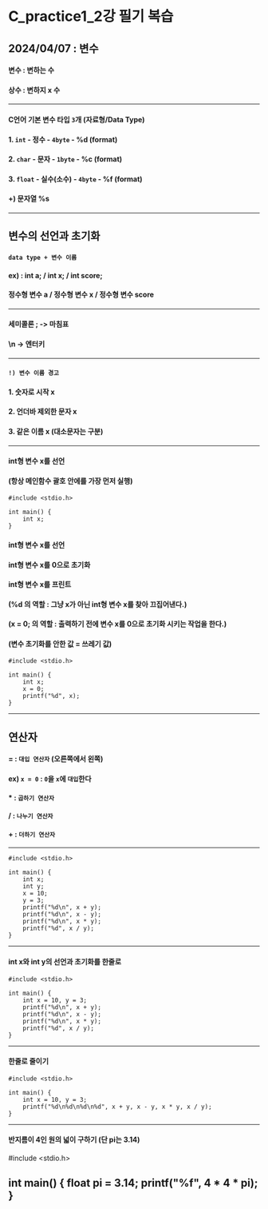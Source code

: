 # C_practice1_2강 필기 복습
2024/04/07 : 변수
----------------------------------------------------------------------
#### 변수 : 변하는 수
#### 상수 : 변하지 x 수
----------------------------------------------------------------------
#### C언어 기본 변수 타입 ```3```개 (자료형/Data Type)
#### 1. ```int``` - 정수 - ```4byte``` - %d (format)
#### 2. ```char``` - 문자 - ```1byte``` - %c (format)
#### 3. ```float``` - 실수(소수) - ```4byte``` - %f (format)
#### +) 문자열 %s
----------------------------------------------------------------------
변수의 선언과 초기화
----------------------------------------------------------------------
#### ```data type + 변수 이름```
#### ex) : int a; / int x; / int score;
#### 정수형 변수 a / 정수형 변수 x / 정수형 변수 score
----------------------------------------------------------------------
#### 세미콜론 ; -> 마침표
#### \n -> 엔터키
----------------------------------------------------------------------
#### ```!) 변수 이름 경고```
#### 1. 숫자로 시작 x
#### 2. 언더바 제외한 문자 x
#### 3. 같은 이름 x (대소문자는 구분)
----------------------------------------------------------------------
#### int형 변수 x를 선언
#### (항상 메인함수 괄호 안에를 가장 먼저 실행)
    #include <stdio.h>

    int main() {
    	int x;
    }
#### int형 변수 x를 선언
#### int형 변수 x를 0으로 초기화
#### int형 변수 x를 프린트
#### (%d 의 역할 : 그냥 x가 아닌 int형 변수 x를 찾아 끄집어낸다.)
#### (x = 0; 의 역할 : 출력하기 전에 변수 x를 0으로 초기화 시키는 작업을 한다.)
#### (변수 초기화를 안한 값 = 쓰레기 값)
    #include <stdio.h>
    
    int main() {
    	int x;
    	x = 0;
    	printf("%d", x);
    }
----------------------------------------------------------------------
연산자
----------------------------------------------------------------------
#### = : ```대입 연산자``` (오른쪽에서 왼쪽)
#### ex) ```x = 0``` : ```0```을 ```x```에 ```대입```한다
#### * : ```곱하기 연산자```
#### / : ```나누기 연산자```
#### + : ```더하기 연산자```
----------------------------------------------------------------------
    #include <stdio.h>
    
    int main() {
    	int x;
    	int y;
    	x = 10;
    	y = 3;
    	printf("%d\n", x + y);
    	printf("%d\n", x - y);
    	printf("%d\n", x * y);
    	printf("%d", x / y);
    }
----------------------------------------------------------------------
#### int x와 int y의 선언과 초기화를 한줄로
    #include <stdio.h>
    
    int main() {
    	int x = 10, y = 3;
    	printf("%d\n", x + y);
    	printf("%d\n", x - y);
	    printf("%d\n", x * y);
	    printf("%d", x / y);
    }
----------------------------------------------------------------------
#### 한줄로 줄이기
    #include <stdio.h>
    
    int main() {
    	int x = 10, y = 3;
    	printf("%d\n%d\n%d\n%d", x + y, x - y, x * y, x / y);
    }
----------------------------------------------------------------------
#### 반지름이 4인 원의 넓이 구하기 (단 pi는 3.14)
#include <stdio.h>

int main() {
	float pi = 3.14;
	printf("%f", 4 * 4 * pi);
}
----------------------------------------------------------------------



####

